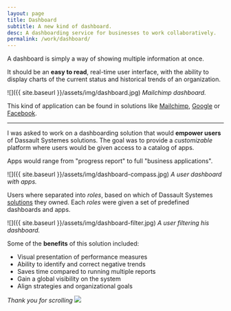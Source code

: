 ```yaml
---
layout: page
title: Dashboard
subtitle: A new kind of dashboard.
desc: A dashboarding service for businesses to work collaboratively.
permalink: /work/dashboard/
---
```


<div class="pretty-links">

<p class="lead lead-about">A dashboard is simply a way of showing multiple information at once.</p>

It should be an **easy to read**, real-time user interface, with the ability to display charts of the current status and historical trends of an organization.

![]({{ site.baseurl }}/assets/img/dashboard.jpg)
*Mailchimp dashboard.*

This kind of application can be found in solutions like [Mailchimp](https://mailchimp.com/), [Google](https://www.google.com/dashboard/) or [Facebook](https://developers.facebook.com).

---

I was asked to work on a dashboarding solution that would **empower users** of Dassault Systemes solutions. The goal was to provide a *customizable* platform where users would be given access to a catalog of apps.

Apps would range from "progress report" to full "business applications".

![]({{ site.baseurl }}/assets/img/dashboard-compass.jpg)
*A user dashboard with apps.*

Users where separated into *roles*, based on which of Dassault Systemes [solutions](http://www.3ds.com/products-services/) they owned. Each *roles* were given a set of predefined dashboards and apps.

![]({{ site.baseurl }}/assets/img/dashboard-filter.jpg)
*A user filtering his dashboard.*

Some of the **benefits** of this solution included:

* Visual presentation of performance measures
* Ability to identify and correct negative trends
* Saves time compared to running multiple reports
* Gain a global visibility on the system
* Align strategies and organizational goals

<em>Thank you for scrolling</em> <img src="{{ site.baseurl }}/assets/img/wink.png" class="emoji left">

</div>

